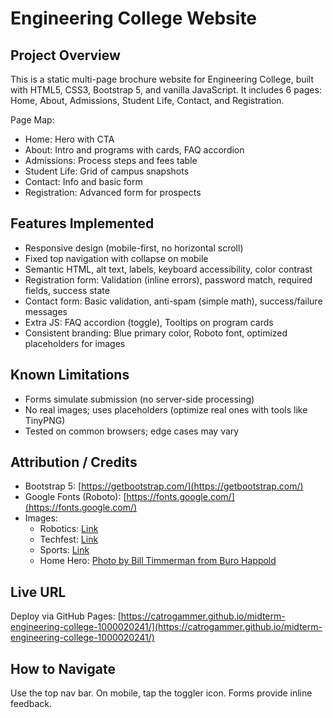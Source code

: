 # Engineering College Website

## Project Overview

This is a static multi-page brochure website for Engineering College, built with HTML5, CSS3, Bootstrap 5, and vanilla JavaScript. It includes 6 pages: Home, About, Admissions, Student Life, Contact, and Registration.

Page Map:

- Home: Hero with CTA
- About: Intro and programs with cards, FAQ accordion
- Admissions: Process steps and fees table
- Student Life: Grid of campus snapshots
- Contact: Info and basic form
- Registration: Advanced form for prospects

## Features Implemented

- Responsive design (mobile-first, no horizontal scroll)
- Fixed top navigation with collapse on mobile
- Semantic HTML, alt text, labels, keyboard accessibility, color contrast
- Registration form: Validation (inline errors), password match, required fields, success state
- Contact form: Basic validation, anti-spam (simple math), success/failure messages
- Extra JS: FAQ accordion (toggle), Tooltips on program cards
- Consistent branding: Blue primary color, Roboto font, optimized placeholders for images

## Known Limitations

- Forms simulate submission (no server-side processing)
- No real images; uses placeholders (optimize real ones with tools like TinyPNG)
- Tested on common browsers; edge cases may vary

## Attribution / Credits

- Bootstrap 5: [https://getbootstrap.com/](https://getbootstrap.com/)
- Google Fonts (Roboto): [https://fonts.google.com/](https://fonts.google.com/)
- Images:
  - Robotics: [Link](https://ruobr.ru/media/program_dod_images/d086d3a9fdc74de58d21ecff63b5e567.jpg)
  - Techfest: [Link](https://upload.wikimedia.org/wikipedia/commons/f/fa/MMessy_Oscillators_4_-_MTFCentral_Hack_Camp_%282015-09-19_21.15.54_by_Music_Tech_Fest%29.jpg)
  - Sports: [Link](https://bestsoccertips.com/wp-content/uploads/2023/08/do-not-spend-large-amounts-of-money-on-football-tips.jpg)
  - Home Hero: [Photo by Bill Timmerman from Buro Happold](https://www.burohappold.com/news/best-university-building-campus-design/)

## Live URL

Deploy via GitHub Pages: [https://catrogammer.github.io/midterm-engineering-college-1000020241/](https://catrogammer.github.io/midterm-engineering-college-1000020241/)

## How to Navigate

Use the top nav bar. On mobile, tap the toggler icon. Forms provide inline feedback.


